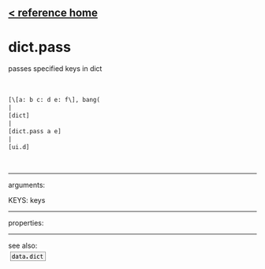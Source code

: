 [< reference home](ceammc_lib.html)
---

# dict.pass


passes specified keys in dict

```


[\[a: b c: d e: f\], bang(
|
[dict]
|
[dict.pass a e]
|
[ui.d]

            
```

---
arguments:

KEYS: keys<br>

---
properties:


---
see also:<br>
[![data.dict](img/object_data.dict.png)](data.dict.html)
